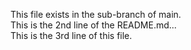 This file exists in the sub-branch of main.<br>
This is the 2nd line of the README.md... <br>
This is the 3rd line of this file.
